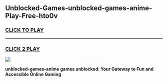 
## Unblocked-Games-unblocked-games-anime-Play-Free-hto0v
<h3>
<a href="https://premium76.site?title=unblocked-games-anime&ref=18A">CLICK TO PLAY</a></h3>
<hr>

<h3>
<a href="https://premium76.site?title=unblocked-games-anime&ref=18A">CLICK 2 PLAY</a>
  
</h3>

<a href="https://premium76.site?title=unblocked-games-anime&ref=18A"><img src="https://clearcache.store/games.png"></a>


**unblocked-games-anime games unblocked: Your Gateway to Fun and Accessible Online Gaming**
